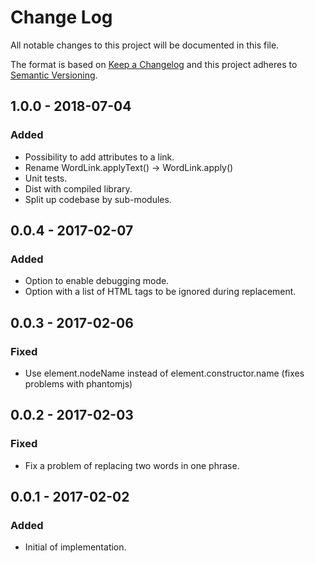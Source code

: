 # Change Log
All notable changes to this project will be documented in this file.

The format is based on [Keep a Changelog](http://keepachangelog.com/) 
and this project adheres to [Semantic Versioning](http://semver.org/).

## 1.0.0 - 2018-07-04
### Added
- Possibility to add attributes to a link.
- Rename WordLink.applyText() -> WordLink.apply()
- Unit tests.
- Dist with compiled library.
- Split up codebase by sub-modules.

## 0.0.4 - 2017-02-07
### Added
- Option to enable debugging mode.
- Option with a list of HTML tags to be ignored during replacement.

## 0.0.3 - 2017-02-06
### Fixed
- Use element.nodeName instead of element.constructor.name (fixes problems with phantomjs)

## 0.0.2 - 2017-02-03
### Fixed
- Fix a problem of replacing two words in one phrase.

## 0.0.1 - 2017-02-02
### Added
- Initial of implementation.
